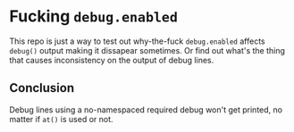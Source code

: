 # Fucking `debug.enabled`

This repo is just a way to test out why-the-fuck `debug.enabled` affects
`debug()` output making it dissapear sometimes. Or find out what's the thing
that causes inconsistency on the output of debug lines.


## Conclusion

Debug lines using a no-namespaced required debug won't get printed, no matter
if `at()` is used or not.
